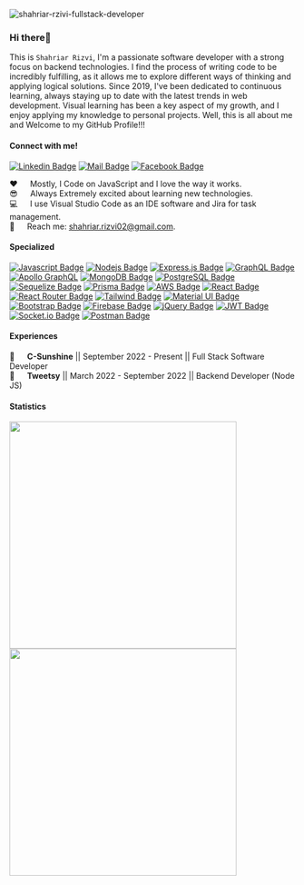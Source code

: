 ![shahriar-rzivi-fullstack-developer](https://user-images.githubusercontent.com/86625882/236817612-36ffda55-f472-49a8-8e04-ebcedfaeb63f.gif)

### Hi there👋
This is `Shahriar Rizvi`, I'm a passionate software developer with a strong focus on backend technologies. I find the process of writing code to be incredibly fulfilling, as it allows me to explore different ways of thinking and applying logical solutions. Since 2019, I've been dedicated to continuous learning, always staying up to date with the latest trends in web development. Visual learning has been a key aspect of my growth, and I enjoy applying my knowledge to personal projects. Well, this is all about me and Welcome to my GitHub Profile!!!

#### Connect with me!

[![Linkedin Badge](https://img.shields.io/badge/LinkedIn-0077B5?style=for-the-badge&logo=linkedin&logoColor=white)](https://www.linkedin.com/in/shahriar-rizvi/) [![Mail Badge](https://img.shields.io/badge/Gmail-D14836?style=for-the-badge&logo=gmail&logoColor=white)](mailto:shahriar.rizvi02@gmail.com) [![Facebook Badge](https://img.shields.io/badge/Facebook-1877F2?style=for-the-badge&logo=facebook&logoColor=white)](https://www.facebook.com/ShahriarRizvi303/)

:hearts: &emsp; Mostly, I Code on JavaScript and I love the way it works.<br/>
:sunglasses: &emsp; Always Extremely excited about learning new technologies.<br/>
:computer: &emsp; I use Visual Studio Code as an IDE software and Jira for task management.<br/>
:e-mail: &emsp; Reach me: shahriar.rizvi02@gmail.com.<br/>

#### Specialized

[![Javascript Badge](https://img.shields.io/badge/-Javascript-F0DB4F?style=for-the-badge&labelColor=black&logo=javascript&logoColor=F0DB4F)](#) [![Nodejs Badge](https://img.shields.io/badge/-Nodejs-3C873A?style=for-the-badge&labelColor=black&logo=node.js&logoColor=3C873A)](#) [![Express.js Badge](https://img.shields.io/badge/Express.js-000000?style=for-the-badge&logo=express&logoColor=white)](#) [![GraphQL Badge](https://img.shields.io/badge/GraphQl-E10098?style=for-the-badge&logo=graphql&logoColor=white)](#) [![Apollo GraphQL](https://img.shields.io/badge/Apollo%20GraphQL-311C87?&style=for-the-badge&logo=Apollo%20GraphQL&logoColor=white)](#) [![MongoDB Badge](https://img.shields.io/badge/MongoDB-4EA94B?style=for-the-badge&logo=mongodb&logoColor=white)](#) [![PostgreSQL Badge](https://img.shields.io/badge/PostgreSQL-316192?style=for-the-badge&logo=postgresql&logoColor=white)](#) [![Sequelize Badge](https://img.shields.io/badge/Sequelize-52B0E7?style=for-the-badge&logo=Sequelize&logoColor=white)](#) [![Prisma Badge](https://img.shields.io/badge/Prisma-3982CE?style=for-the-badge&logo=Prisma&logoColor=white)](#) [![AWS Badge](https://img.shields.io/badge/Amazon_AWS-FF9900?style=for-the-badge&logo=amazonaws&logoColor=white)](#) [![React Badge](https://img.shields.io/badge/-React-61DBFB?style=for-the-badge&labelColor=black&logo=react&logoColor=61DBFB)](#) [![React Router Badge](https://img.shields.io/badge/React_Router-CA4245?style=for-the-badge&logo=react-router&logoColor=06B6D4&labelColor=000000)](#) [![Tailwind Badge](https://img.shields.io/badge/Tailwind%20CSS-092749?style=for-the-badge&logo=tailwindcss&logoColor=06B6D4&labelColor=000000)](#) [![Material UI Badge](https://img.shields.io/badge/Material%20UI-007FFF?style=for-the-badge&logo=mui&logoColor=06B6D4&labelColor=000000)](#) [![Bootstrap Badge](https://img.shields.io/badge/Bootstrap-563D7C?style=for-the-badge&logo=bootstrap&logoColor=06B6D4&labelColor=000000)](#) [![Firebase Badge](https://img.shields.io/badge/firebase-ffca28?style=for-the-badge&logo=firebase&logoColor=06B6D4&labelColor=000000)](#) [![jQuery Badge](https://img.shields.io/badge/jQuery-0769AD?style=for-the-badge&logo=jquery&logoColor=06B6D4&labelColor=000000)](#) [![JWT Badge](https://img.shields.io/badge/JWT-000000?style=for-the-badge&logo=JSON%20web%20tokens&logoColor=06B6D4&labelColor=000000)](#) [![Socket.io Badge](https://img.shields.io/badge/Socket.io-010101?&style=for-the-badge&logo=Socket.io&logoColor=06B6D4&labelColor=000000)](#) [![Postman Badge](https://img.shields.io/badge/Postman-FF6C37?style=for-the-badge&logo=Postman&logoColor=white)](#)

#### Experiences

:briefcase: &emsp; <strong>C-Sunshine</strong> || September 2022 - Present || Full Stack Software Developer<br/>
:briefcase: &emsp; <strong>Tweetsy</strong> || March 2022 - September 2022 || Backend Developer (Node JS)<br/>

#### Statistics
<img width=400 src='https://github-readme-stats.vercel.app/api?username=itzrizvi&theme=vue-dark&show_icons=true&hide_border=true&count_private=true' />

<img width=400 src='https://github-readme-streak-stats.herokuapp.com/?user=itzrizvi&theme=vue-dark&hide_border=true' />
